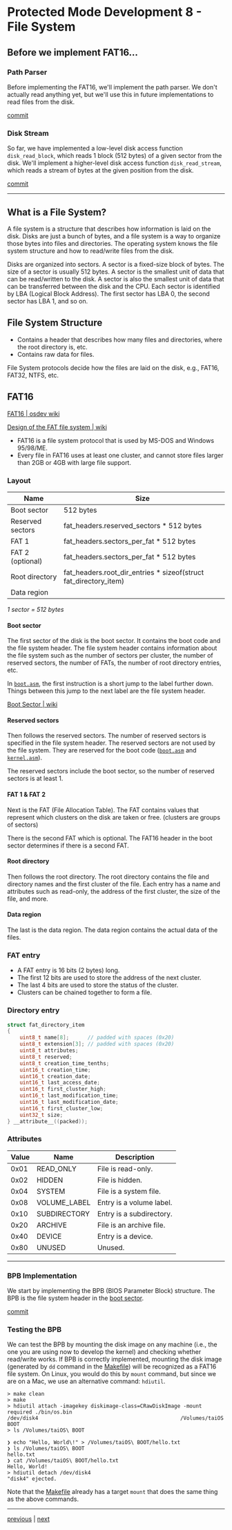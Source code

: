 # Protected Mode Development 8 - File System

## Before we implement FAT16...

### Path Parser

Before implementing the FAT16, we'll implement the path parser. We don't actually read anything yet, but we'll use this in future implementations to read files from the disk.

[commit](https://github.com/taikiy/kernel/commit/8f6d1ebb2df287e0d7a9d79ad991489ebd0a05f2)

### Disk Stream

So far, we have implemented a low-level disk access function `disk_read_block`, which reads 1 block (512 bytes) of a given sector from the disk. We'll implement a higher-level disk access function `disk_read_stream`, which reads a stream of bytes at the given position from the disk.

[commit](https://github.com/taikiy/kernel/commit/71c17b57f5e3999464734685ffbc01f849bd5b61)

---

## What is a File System?

A file system is a structure that describes how information is laid on the disk. Disks are just a bunch of bytes, and a file system is a way to organize those bytes into files and directories. The operating system knows the file system structure and how to read/write files from the disk.

Disks are organized into sectors. A sector is a fixed-size block of bytes. The size of a sector is usually 512 bytes. A sector is the smallest unit of data that can be read/written to the disk. A sector is also the smallest unit of data that can be transferred between the disk and the CPU. Each sector is identified by LBA (Logical Block Address). The first sector has LBA 0, the second sector has LBA 1, and so on.

## File System Structure

- Contains a header that describes how many files and directories, where the root directory is, etc.
- Contains raw data for files.

File System protocols decide how the files are laid on the disk, e.g., FAT16, FAT32, NTFS, etc.

## FAT16

[FAT16 | osdev wiki](https://wiki.osdev.org/FAT16#FAT_16)

[Design of the FAT file system | wiki](https://en.wikipedia.org/wiki/Design_of_the_FAT_file_system#FAT16)

- FAT16 is a file system protocol that is used by MS-DOS and Windows 95/98/ME.
- Every file in FAT16 uses at least one cluster, and cannot store files larger than 2GB or 4GB with large file support.

### Layout

| Name             | Size                                                              |
| ---------------- | ----------------------------------------------------------------- |
| Boot sector      | 512 bytes                                                         |
| Reserved sectors | fat_headers.reserved_sectors \* 512 bytes                         |
| FAT 1            | fat_headers.sectors_per_fat \* 512 bytes                          |
| FAT 2 (optional) | fat_headers.sectors_per_fat \* 512 bytes                          |
| Root directory   | fat_headers.root_dir_entries \* sizeof(struct fat_directory_item) |
| Data region      |                                                                   |

_1 sector = 512 bytes_

#### Boot sector

The first sector of the disk is the boot sector. It contains the boot code and the file system header. The file system header contains information about the file system such as the number of sectors per cluster, the number of reserved sectors, the number of FATs, the number of root directory entries, etc.

In [`boot.asm`](../src/boot/boot.asm), the first instruction is a short jump to the label further down. Things between this jump to the next label are the file system header.

[Boot Sector | wiki](https://en.wikipedia.org/wiki/Design_of_the_FAT_file_system#Boot_Sector)

#### Reserved sectors

Then follows the reserved sectors. The number of reserved sectors is specified in the file system header. The reserved sectors are not used by the file system. They are reserved for the boot code ([`boot.asm`](../src/boot/boot.asm) and [`kernel.asm`](../src/kernel.asm)).

The reserved sectors include the boot sector, so the number of reserved sectors is at least 1.

#### FAT 1 & FAT 2

Next is the FAT (File Allocation Table). The FAT contains values that represent which clusters on the disk are taken or free. (clusters are groups of sectors)

There is the second FAT which is optional. The FAT16 header in the boot sector determines if there is a second FAT.

#### Root directory

Then follows the root directory. The root directory contains the file and directory names and the first cluster of the file. Each entry has a name and attributes such as read-only, the address of the first cluster, the size of the file, and more.

#### Data region

The last is the data region. The data region contains the actual data of the files.

### FAT entry

- A FAT entry is 16 bits (2 bytes) long.
- The first 12 bits are used to store the address of the next cluster.
- The last 4 bits are used to store the status of the cluster.
- Clusters can be chained together to form a file.

### Directory entry

```c
struct fat_directory_item
{
    uint8_t name[8];      // padded with spaces (0x20)
    uint8_t extension[3]; // padded with spaces (0x20)
    uint8_t attributes;
    uint8_t reserved;
    uint8_t creation_time_tenths;
    uint16_t creation_time;
    uint16_t creation_date;
    uint16_t last_access_date;
    uint16_t first_cluster_high;
    uint16_t last_modification_time;
    uint16_t last_modification_date;
    uint16_t first_cluster_low;
    uint32_t size;
} __attribute__((packed));
```

### Attributes

| Value | Name         | Description              |
| ----- | ------------ | ------------------------ |
| 0x01  | READ_ONLY    | File is read-only.       |
| 0x02  | HIDDEN       | File is hidden.          |
| 0x04  | SYSTEM       | File is a system file.   |
| 0x08  | VOLUME_LABEL | Entry is a volume label. |
| 0x10  | SUBDIRECTORY | Entry is a subdirectory. |
| 0x20  | ARCHIVE      | File is an archive file. |
| 0x40  | DEVICE       | Entry is a device.       |
| 0x80  | UNUSED       | Unused.                  |

---

### BPB Implementation

We start by implementing the BPB (BIOS Parameter Block) structure. The BPB is the file system header in the [boot sector](../src/boot/boot.asm).

[commit](https://github.com/taikiy/kernel/commit/275672e26ad1a63c43a4b41c805b47c9713e2045)

### Testing the BPB

We can test the BPB by mounting the disk image on any machine (i.e., the one you are using now to develop the kernel) and checking whether read/write works. If BPB is correctly implemented, mounting the disk image (generated by `dd` command in the [Makefile](../Makefile)) will be recognized as a FAT16 file system. On Linux, you would do this by `mount` command, but since we are on a Mac, we use an alternative command: `hdiutil`.

```shell
> make clean
> make
> hdiutil attach -imagekey diskimage-class=CRawDiskImage -mount required ./bin/os.bin
/dev/disk4          	                               	/Volumes/taiOS BOOT
> ls /Volumes/taiOS\ BOOT

❯ echo "Hello, World\!" > /Volumes/taiOS\ BOOT/hello.txt
❯ ls /Volumes/taiOS\ BOOT
hello.txt
❯ cat /Volumes/taiOS\ BOOT/hello.txt
Hello, World!
> hdiutil detach /dev/disk4
"disk4" ejected.
```

Note that the [Makefile](../Makefile) already has a target `mount` that does the same thing as the above commands.

---

[previous](./protected_mode_development_7.md) | [next](./protected_mode_development_9.md)
